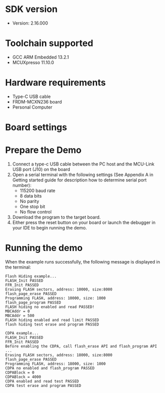 
SDK version
===========
- Version: 2.16.000

Toolchain supported
===================
- GCC ARM Embedded  13.2.1
- MCUXpresso  11.10.0

Hardware requirements
=====================
- Type-C USB cable
- FRDM-MCXN236 board
- Personal Computer

Board settings
==============

Prepare the Demo
================
1.  Connect a type-c USB cable between the PC host and the MCU-Link USB port (J10) on the board
2.  Open a serial terminal with the following settings (See Appendix A in Getting started guide for description how to determine serial port number):
    - 115200 baud rate
    - 8 data bits
    - No parity
    - One stop bit
    - No flow control
3.  Download the program to the target board.
4.  Either press the reset button on your board or launch the debugger in your IDE to begin running the demo.

Running the demo
================

When the example runs successfully, the following message is displayed in the terminal:

```
Flash Hiding example...
FLASH_Init PASSED
FFR_Init PASSED
Erasing FLASH sectors, address: 10000, size:8000
flash_page_erase PASSED
Programming FLASH, address: 10000, size: 1000
flash_page_program PASSED
FLASH hiding no enabled and read PASSED!
MBCAddr = 0
MBCAddr = 500
FLASH hiding enabled and read limit PASSED
flash hiding test erase and program PASSED

CDPA example...
FLASH_Init PASSED
FFR_Init PASSED
Before enabling the CDPA, call flash_erase API and flash_program API ...
Erasing FLASH sectors, address: 18000, size:8000
flash_page_erase PASSED
Programming FLASH, address: 18000, size: 1000
CDPA no enabled and flash_program PASSED
CDPABlock = 0
CDPABlock = 4000
CDPA enabled and read test PASSED
CDPA test erase and program PASSED
```

